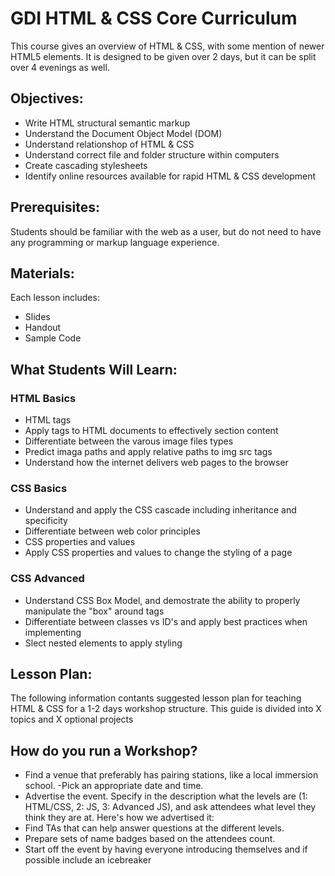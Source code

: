 # GDI HTML & CSS Core Curriculum

This course gives an overview of HTML & CSS, with some mention of newer HTML5 elements. It is designed to be given over 2 days, but it can be split over 4 evenings as well.


## Objectives:
- Write HTML structural semantic markup
- Understand the Document Object Model (DOM)
- Understand relationshop of HTML & CSS
- Understand correct file and folder structure within computers
- Create cascading stylesheets
- Identify online resources available for rapid HTML & CSS development

## Prerequisites:
Students should be familiar with the web as a user, but do not need to have any programming or markup language experience.

## Materials:
Each lesson includes:

- Slides
- Handout
- Sample Code

## What Students Will Learn:

### HTML Basics
- HTML tags
- Apply tags to HTML documents to effectively section content
- Differentiate between the varous image files types
- Predict imaga paths and apply relative paths to img src tags
- Understand how the internet delivers web pages to the browser

### CSS Basics
- Understand and apply the CSS cascade including inheritance and specificity
- Differentiate between web color principles
- CSS properties and values
- Apply CSS properties and values to change the styling of a page

### CSS Advanced
- Understand CSS Box Model, and demostrate the ability to properly manipulate the "box" around tags
- Differentiate between classes vs ID's and apply best practices when implementing
- Slect nested elements to apply styling

## Lesson Plan:
The following information contants suggested lesson plan for teaching HTML & CSS for a 1-2 days workshop structure.  This guide is divided into X topics and X optional projects

## How do you run a Workshop?
- Find a venue that preferably has pairing stations, like a local immersion school.
-Pick an appropriate date and time.
- Advertise the event. Specify in the description what the levels are (1: HTML/CSS, 2: JS, 3: Advanced JS), and ask attendees what level they think they are at. Here's how we advertised it: <sample here>
- Find TAs that can help answer questions at the different levels.
- Prepare sets of name badges based on the attendees count.
- Start off the event by having everyone introducing themselves and if possible include an icebreaker <Sample here>
